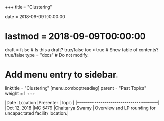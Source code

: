 +++
title = "Clustering"

date = 2018-09-09T00:00:00
# lastmod = 2018-09-09T00:00:00

draft = false  # Is this a draft? true/false
toc = true  # Show table of contents? true/false
type = "docs"  # Do not modify.

# Add menu entry to sidebar.
linktitle = "Clustering"
[menu.comboptreading]
  parent = "Past Topics"
  weight = 1
+++

|Date         |Location |Presenter       |Topic |
|-----------------------------------------|
|Oct 12, 2018 |MC 5479  |Chaitanya Swamy | Overview and LP rounding for uncapacitated facility location.| 
